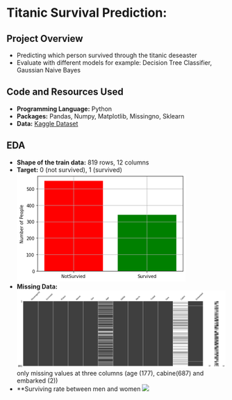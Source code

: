 # Titanic Survival Prediction: 
## Project Overview

* Predicting which person survived through the titanic deseaster
* Evaluate with different models for example: Decision Tree Classifier, Gaussian Naive Bayes 


## Code and Resources Used
* **Programming Language:** Python
* **Packages:** Pandas, Numpy, Matplotlib, Missingno, Sklearn
* **Data:** [Kaggle Dataset](https://www.kaggle.com/competitions/titanic/data)

## EDA
* **Shape of the train data:** 819 rows, 12 columns
* **Target:** 0 (not survived), 1 (survived)
![](images/titanic_survived.png)
* **Missing Data:**
![](images/titanic_NaN.png)
only missing values at three columns (age (177), cabine(687) and embarked (2))
* **Surviving rate between men and women
![](images/titanic_female_male)
